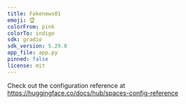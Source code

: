 ```yaml
---
title: Fakenews01
emoji: 🏆
colorFrom: pink
colorTo: indigo
sdk: gradio
sdk_version: 5.29.0
app_file: app.py
pinned: false
license: mit
---
```


Check out the configuration reference at https://huggingface.co/docs/hub/spaces-config-reference
